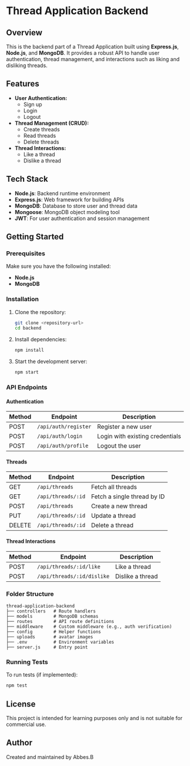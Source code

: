 # Thread Application Backend

## Overview
This is the backend part of a Thread Application built using **Express.js**, **Node.js**, and **MongoDB**. It provides a robust API to handle user authentication, thread management, and interactions such as liking and disliking threads.

## Features
- **User Authentication:**
  - Sign up
  - Login
  - Logout
- **Thread Management (CRUD):**
  - Create threads
  - Read threads
  - Delete threads
- **Thread Interactions:**
  - Like a thread
  - Dislike a thread

## Tech Stack
- **Node.js**: Backend runtime environment
- **Express.js**: Web framework for building APIs
- **MongoDB**: Database to store user and thread data
- **Mongoose**: MongoDB object modeling tool
- **JWT**: For user authentication and session management

## Getting Started

### Prerequisites
Make sure you have the following installed:
- **Node.js**
- **MongoDB**

### Installation
1. Clone the repository:
   ```bash
   git clone <repository-url>
   cd backend
   ```
2. Install dependencies:
   ```bash
   npm install
   ```
3. Start the development server:
   ```bash
   npm start
   ```

### API Endpoints

#### **Authentication**
| Method | Endpoint   | Description         |
|--------|------------|---------------------|
| POST   | `/api/auth/register` | Register a new user |
| POST   | `/api/auth/login`    | Login with existing credentials |
| POST   | `/api/auth/profile`   | Logout the user      |

#### **Threads**
| Method   | Endpoint          | Description                      |
|----------|-------------------|----------------------------------|
| GET      | `/api/threads`    | Fetch all threads               |
| GET      | `/api/threads/:id`| Fetch a single thread by ID      |
| POST     | `/api/threads`    | Create a new thread             |
| PUT      | `/api/threads/:id`| Update a thread                 |
| DELETE   | `/api/threads/:id`| Delete a thread                 |

#### **Thread Interactions**
| Method   | Endpoint                 | Description                 |
|----------|--------------------------|-----------------------------|
| POST     | `/api/threads/:id/like`  | Like a thread              |
| POST     | `/api/threads/:id/dislike`| Dislike a thread           |

### Folder Structure
```
thread-application-backend
├── controllers   # Route handlers
├── models        # MongoDB schemas
├── routes        # API route definitions
├── middleware    # Custom middleware (e.g., auth verification)
├── config        # Helper functions
├── uploads       # avatar images
├── .env          # Environment variables
├── server.js     # Entry point
```

### Running Tests
To run tests (if implemented):
```bash
npm test
```

## License
This project is intended for learning purposes only and is not suitable for commercial use.

## Author
Created and maintained by Abbes.B

